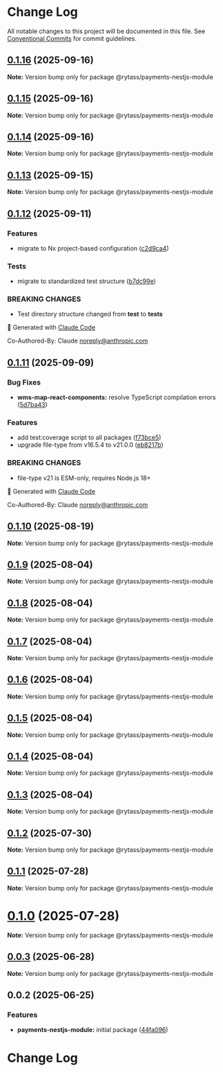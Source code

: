 # Change Log

All notable changes to this project will be documented in this file.
See [Conventional Commits](https://conventionalcommits.org) for commit guidelines.

## [0.1.16](https://github.com/Rytass/Utils/compare/@rytass/payments-nestjs-module@0.1.15...@rytass/payments-nestjs-module@0.1.16) (2025-09-16)

**Note:** Version bump only for package @rytass/payments-nestjs-module

## [0.1.15](https://github.com/Rytass/Utils/compare/@rytass/payments-nestjs-module@0.1.14...@rytass/payments-nestjs-module@0.1.15) (2025-09-16)

**Note:** Version bump only for package @rytass/payments-nestjs-module

## [0.1.14](https://github.com/Rytass/Utils/compare/@rytass/payments-nestjs-module@0.1.13...@rytass/payments-nestjs-module@0.1.14) (2025-09-16)

**Note:** Version bump only for package @rytass/payments-nestjs-module

## [0.1.13](https://github.com/Rytass/Utils/compare/@rytass/payments-nestjs-module@0.1.12...@rytass/payments-nestjs-module@0.1.13) (2025-09-15)

**Note:** Version bump only for package @rytass/payments-nestjs-module

## [0.1.12](https://github.com/Rytass/Utils/compare/@rytass/payments-nestjs-module@0.1.11...@rytass/payments-nestjs-module@0.1.12) (2025-09-11)

### Features

- migrate to Nx project-based configuration ([c2d9ca4](https://github.com/Rytass/Utils/commit/c2d9ca46c00ace42bcbf69300dcc43a7346cb9aa))

### Tests

- migrate to standardized test structure ([b7dc99e](https://github.com/Rytass/Utils/commit/b7dc99ef85f5951480dfdae6198cefa252c15423))

### BREAKING CHANGES

- Test directory structure changed from **test** to **tests**

🤖 Generated with [Claude Code](https://claude.ai/code)

Co-Authored-By: Claude <noreply@anthropic.com>

## [0.1.11](https://github.com/Rytass/Utils/compare/@rytass/payments-nestjs-module@0.1.10...@rytass/payments-nestjs-module@0.1.11) (2025-09-09)

### Bug Fixes

- **wms-map-react-components:** resolve TypeScript compilation errors ([5d7ba43](https://github.com/Rytass/Utils/commit/5d7ba43e430a507ed2b443287c97fb886cf83bd3))

### Features

- add test:coverage script to all packages ([f73bce5](https://github.com/Rytass/Utils/commit/f73bce52024d453755824fa6af784f13da50061f))
- upgrade file-type from v16.5.4 to v21.0.0 ([eb8217b](https://github.com/Rytass/Utils/commit/eb8217b76c4a0d74061f782c082fd4183961bb12))

### BREAKING CHANGES

- file-type v21 is ESM-only, requires Node.js 18+

🤖 Generated with [Claude Code](https://claude.ai/code)

Co-Authored-By: Claude <noreply@anthropic.com>

## [0.1.10](https://github.com/Rytass/Utils/compare/@rytass/payments-nestjs-module@0.1.9...@rytass/payments-nestjs-module@0.1.10) (2025-08-19)

**Note:** Version bump only for package @rytass/payments-nestjs-module

## [0.1.9](https://github.com/Rytass/Utils/compare/@rytass/payments-nestjs-module@0.1.8...@rytass/payments-nestjs-module@0.1.9) (2025-08-04)

**Note:** Version bump only for package @rytass/payments-nestjs-module

## [0.1.8](https://github.com/Rytass/Utils/compare/@rytass/payments-nestjs-module@0.1.7...@rytass/payments-nestjs-module@0.1.8) (2025-08-04)

**Note:** Version bump only for package @rytass/payments-nestjs-module

## [0.1.7](https://github.com/Rytass/Utils/compare/@rytass/payments-nestjs-module@0.1.6...@rytass/payments-nestjs-module@0.1.7) (2025-08-04)

**Note:** Version bump only for package @rytass/payments-nestjs-module

## [0.1.6](https://github.com/Rytass/Utils/compare/@rytass/payments-nestjs-module@0.1.5...@rytass/payments-nestjs-module@0.1.6) (2025-08-04)

**Note:** Version bump only for package @rytass/payments-nestjs-module

## [0.1.5](https://github.com/Rytass/Utils/compare/@rytass/payments-nestjs-module@0.1.4...@rytass/payments-nestjs-module@0.1.5) (2025-08-04)

**Note:** Version bump only for package @rytass/payments-nestjs-module

## [0.1.4](https://github.com/Rytass/Utils/compare/@rytass/payments-nestjs-module@0.1.3...@rytass/payments-nestjs-module@0.1.4) (2025-08-04)

**Note:** Version bump only for package @rytass/payments-nestjs-module

## [0.1.3](https://github.com/Rytass/Utils/compare/@rytass/payments-nestjs-module@0.1.2...@rytass/payments-nestjs-module@0.1.3) (2025-08-04)

**Note:** Version bump only for package @rytass/payments-nestjs-module

## [0.1.2](https://github.com/Rytass/Utils/compare/@rytass/payments-nestjs-module@0.1.1...@rytass/payments-nestjs-module@0.1.2) (2025-07-30)

**Note:** Version bump only for package @rytass/payments-nestjs-module

## [0.1.1](https://github.com/Rytass/Utils/compare/@rytass/payments-nestjs-module@0.1.0...@rytass/payments-nestjs-module@0.1.1) (2025-07-28)

**Note:** Version bump only for package @rytass/payments-nestjs-module

# [0.1.0](https://github.com/Rytass/Utils/compare/@rytass/payments-nestjs-module@0.0.3...@rytass/payments-nestjs-module@0.1.0) (2025-07-28)

**Note:** Version bump only for package @rytass/payments-nestjs-module

## [0.0.3](https://github.com/Rytass/Utils/compare/@rytass/payments-nestjs-module@0.0.2...@rytass/payments-nestjs-module@0.0.3) (2025-06-28)

**Note:** Version bump only for package @rytass/payments-nestjs-module

## 0.0.2 (2025-06-25)

### Features

- **payments-nestjs-module:** initial package ([44fa096](https://github.com/Rytass/Utils/commit/44fa09616c6336d521f3752d27e47cff70b0fc89))

# Change Log
